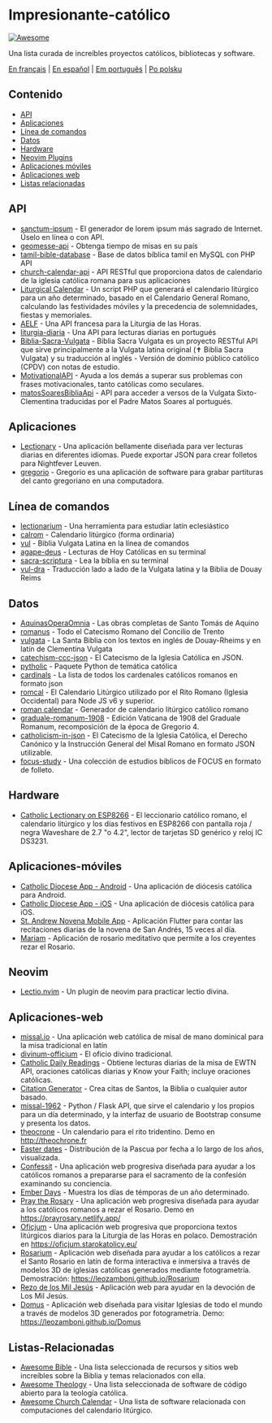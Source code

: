 # Impresionante-católico

[![Awesome](https://cdn.rawgit.com/sindresorhus/awesome/d7305f38d29fed78fa85652e3a63e154dd8e8829/media/badge.svg)](https://github.com/sindresorhus/awesome)

Una lista curada de increíbles proyectos católicos, bibliotecas y software.

[En français](https://github.com/servusdei2018/awesome-catholic/blob/master/README.fr.md) | [En español](https://github.com/servusdei2018/awesome-catholic/blob/master/README.es.md) | [Em português](https://github.com/servusdei2018/awesome-catholic/blob/master/README.pt-br.md) | [Po polsku](https://github.com/servusdei2018/awesome-catholic/blob/master/README.pl-pl.md)

## Contenido

  - [API](#api)
  - [Aplicaciones](#aplicaciones)
  - [Línea de comandos](#línea-de-comandos)
  - [Datos](#datos)
  - [Hardware](#hardware)
  - [Neovim Plugins](#Neovim)
  - [Aplicaciones móviles](#aplicaciones-móviles)
  - [Aplicaciones web](#aplicaciones-web)
  - [Listas relacionadas](#listas-relacionadas)

## API

* [sanctum-ipsum](https://github.com/graysonhicks/sanctum-ipsum) - El generador de lorem ipsum más sagrado de Internet. Úselo en línea o con API.
* [geomesse-api](https://github.com/carpedeum-fr/geomesse-api) - Obtenga tiempo de misas en su país
* [tamil-bible-database](https://github.com/jayarathina/Tamil-Bible-Database) - Base de datos bíblica tamil en MySQL con PHP API
* [church-calendar-api](https://github.com/igneus/church-calendar-api) - API RESTful que proporciona datos de calendario de la iglesia católica romana para sus aplicaciones
* [Liturgical Calendar](https://github.com/Liturgical-Calendar/LiturgicalCalendarAPI) - Un script PHP que generará el calendario litúrgico para un año determinado, basado en el Calendario General Romano, calculando las festividades móviles y la precedencia de solemnidades, fiestas y memoriales.
* [AELF](https://api.aelf.org/) - Una API francesa para la Liturgia de las Horas.
* [liturgia-diaria](https://github.com/Dancrf/liturgia-diaria) - Una API para lecturas diarias en portugués
* [Biblia-Sacra-Vulgata](https://github.com/aseemsavio/Biblia-Sacra-Vulgata) - Biblia Sacra Vulgata es un proyecto RESTful API que sirve principalmente a la Vulgata latina original (✝️ Biblia Sacra Vulgata) y su traducción al inglés - Versión de dominio público católico (CPDV) con notas de estudio.
* [MotivationalAPI](https://github.com/GomezMig03/MotivationalAPI) - Ayuda a los demás a superar sus problemas con frases motivacionales, tanto católicas como seculares.
* [matosSoaresBibliaApi](https://github.com/devocionario/matosSoaresBibliaApi) - API para acceder a versos de la Vulgata Sixto-Clementina traducidas por el Padre Matos Soares al portugués.

## Aplicaciones

* [Lectionary](https://github.com/Dev1an/Lectionary) - Una aplicación bellamente diseñada para ver lecturas diarias en diferentes idiomas. Puede exportar JSON para crear folletos para Nightfever Leuven.
* [gregorio](https://github.com/gregorio-project/gregorio) - Gregorio es una aplicación de software para grabar partituras del canto gregoriano en una computadora.

## Línea de comandos

* [lectionarium](https://github.com/davidrmcharles/lectionarium) - Una herramienta para estudiar latín eclesiástico
* [calrom](https://github.com/calendarium-romanum/calrom) - Calendario litúrgico (forma ordinaria)
* [vul](https://github.com/LukeSmithxyz/vul) - Biblia Vulgata Latina en la línea de comandos
* [agape-deus](https://github.com/ngorden/agape-deus) - Lecturas de Hoy Católicas en su terminal
* [sacra-scriptura](https://github.com/ngorden/sacra-scriptura) - Lea la biblia en su terminal
* [vul-dra](https://github.com/RaynardGerraldo/vul-dra/) - Traducción lado a lado de la Vulgata latina y la Biblia de Douay Reims

## Datos

* [AquinasOperaOmnia](https://github.com/Geremia/AquinasOperaOmnia) - Las obras completas de Santo Tomás de Aquino
* [romanus](https://github.com/borderstech/romanus) - Todo el Catecismo Romano del Concilio de Trento
* [vulgata](https://github.com/borderstech/vulgata) - La Santa Biblia con los textos en inglés de Douay-Rheims y en latín de Clementina Vulgata
* [catechism-ccc-json](https://github.com/nossbigg/catechism-ccc-json) - El Catecismo de la Iglesia Católica en JSON.
* [pytholic](https://github.com/Medromenax/pytholic) - Paquete Python de temática católica
* [cardinals](https://github.com/ChrisVo/cardinals) - La lista de todos los cardenales católicos romanos en formato json
* [romcal](https://github.com/romcal/romcal) - El Calendario Litúrgico utilizado por el Rito Romano (Iglesia Occidental) para Node JS v6 y superior.
* [roman calendar](https://github.com/jayarathina/Roman-Calendar) - Generador de calendario litúrgico católico romano
* [graduale-romanum-1908](https://github.com/ahinkley/graduale-romanum-1908) - Edición Vaticana de 1908 del Graduale Romanum, recomposición de la época de Gregorio 4.
* [catholicism-in-json](https://github.com/aseemsavio/catholicism-in-json) - El Catecismo de la Iglesia Católica, el Derecho Canónico y la Instrucción General del Misal Romano en formato JSON utilizable.
* [focus-study](https://github.com/rvbcldud/focus-study) - Una colección de estudios bíblicos de FOCUS en formato de folleto.

## Hardware

* [Catholic Lectionary on ESP8266](https://github.com/plishman/Catholic-Lectionary-on-ESP8266) - El leccionario católico romano, el calendario litúrgico y los días festivos en ESP8266 con pantalla roja / negra Waveshare de 2.7 "o 4.2", lector de tarjetas SD genérico y reloj IC DS3231.

## Aplicaciones-móviles

* [Catholic Diocese App - Android](https://github.com/geerlingguy/Catholic-Diocese-App-Android) - Una aplicación de diócesis católica para Android.
* [Catholic Diocese App - iOS](https://github.com/geerlingguy/Catholic-Diocese-App-iOS) - Una aplicación de diócesis católica para iOS.
* [St. Andrew Novena Mobile App](https://github.com/mftruso/st-andrew-novena) - Aplicación Flutter para contar las recitaciones diarias de la novena de San Andrés, 15 veces al día.
* [Mariam](https://github.com/aldrinzigmundv/mariam) - Aplicación de rosario meditativo que permite a los creyentes rezar el Rosario.

## Neovim

* [Lectio.nvim](https://github.com/ngorden/lectio.nvim) - Un plugin de neovim para practicar lectio divina.

## Aplicaciones-web

* [missal.io](https://github.com/benyanke/missal.io) - Una aplicación web católica de misal de mano dominical para la misa tradicional en latín
* [divinum-officium](https://github.com/DivinumOfficium/divinum-officium) - El oficio divino tradicional.
* [Catholic Daily Readings](https://github.com/tbaba007/ReactJs-Catholic-Daily-Readings-Integration-EWTN) - Obtiene lecturas diarias de la misa de EWTN API, oraciones católicas diarias y Know your Faith; incluye oraciones católicas.
* [Citation Generator](https://github.com/matefs/Citation-Generator) - Crea citas de Santos, la Biblia o cualquier autor basado.
* [missal-1962](https://github.com/mmolenda/Missal1962) - Python / Flask API, que sirve el calendario y los propios para un día determinado, y la interfaz de usuario de Bootstrap consume y presenta los datos.
* [theocrone](https://github.com/paucazou/theochrone) - Un calendario para el rito tridentino. Demo en http://theochrone.fr
* [Easter dates](https://easter-dates.gavinr.com/) - Distribución de la Pascua por fecha a lo largo de los años, visualizada.
* [Confessit](https://github.com/kas-catholic/confessit-web) - Una aplicación web progresiva diseñada para ayudar a los católicos romanos a prepararse para el sacramento de la confesión examinando su conciencia.
* [Ember Days](https://github.com/saint-isidore-guild/ember-days) - Muestra los días de témporas de un año determinado.
* [Pray the Rosary](https://github.com/marchiartur/pray-the-rosary) - Una aplicación web progresiva diseñada para ayudar a los católicos romanos a rezar el Rosario. Demo en https://prayrosary.netlify.app/
* [Oficjum](https://github.com/anna-wro/rkk) - Una aplicación web progresiva que proporciona textos litúrgicos diarios para la Liturgia de las Horas en polaco. Demostración en https://oficjum.starokatolicy.eu/
* [Rosarium](https://github.com/leozamboni/Rosarium) - Aplicación web diseñada para ayudar a los católicos a rezar el Santo Rosario en latín de forma interactiva e inmersiva a través de modelos 3D de iglesias católicas generados mediante fotogrametría. Demostración: https://leozamboni.github.io/Rosarium
* [Rezo de los Mil Jesús](https://github.com/emamut/rezo-mil-jesus) - Aplicación web para ayudar en la devoción de Los Mil Jesús.
* [Domus](https://github.com/leozamboni/Domus) - Aplicación web diseñada para visitar Iglesias de todo el mundo a través de modelos 3D generados por fotogrametría. Demo: https://leozamboni.github.io/Domus

## Listas-Relacionadas

- [Awesome Bible](https://github.com/awesome-bible/awesome-bible.github.io) - Una lista seleccionada de recursos y sitios web increíbles sobre la Biblia y temas relacionados con ella.
- [Awesome Theology](https://github.com/historical-theology/awesome-theology) - Una lista seleccionada de software de código abierto para la teología católica.
- [Awesome Church Calendar](https://github.com/calendarium-romanum/awesome-church-calendar) - Una lista de software relacionada con computaciones del calendario litúrgico.
